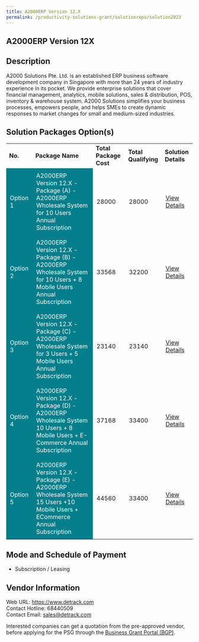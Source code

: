 ```yaml
---
title: A2000ERP Version 12.X
permalink: /productivity-solutions-grant/solutionrepo/solution2023
---
```


## A2000ERP Version 12X

## Description

A2000 Solutions Pte. Ltd. is an established ERP business software development company in Singapore with more than 24 years of industry experience in its pocket. We provide enterprise solutions that cover financial management, analytics, mobile solutions, sales & distribution, POS, inventory & warehouse system. A2000 Solutions simplifies your business processes, empowers people, and helps SMEs to create dynamic responses to market changes for small and medium-sized industries.

## Solution Packages Option(s)

<table>
<tr>
<td><b>No.</b></td>
<td><b>Package Name</b></td>
<td><b>Total Package Cost</b></td>
<td><b>Total Qualifying</b></td>
<td><b>Solution Details</b></td>
</tr>
<tr>
<td style='padding: 10px; background-color: #037E8A; color: #FFFFFF;'>Option 1</td>
<td style='padding: 10px; background-color: #037E8A; color: #FFFFFF;'>A2000ERP Version 12.X - Package (A) - A2000ERP Wholesale System for 10 Users Annual Subscription</td>
<td style='padding: 10px;'>28000</td>
<td style='padding: 10px;'>28000</td>
<td style='padding: 10px;'><a href='https://www.gobusiness.gov.sg/images/psg/Desensitised_A2000_ERP_Annex_3_CR_wef_21_Oct_21_Part_1.pdf' target='_blank'>View Details</a></td>
</tr>
<tr>
<td style='padding: 10px; background-color: #037E8A; color: #FFFFFF;'>Option 2</td>
<td style='padding: 10px; background-color: #037E8A; color: #FFFFFF;'>A2000ERP Version 12.X - Package (B) - A2000ERP Wholesale System for 10 Users + 8 Mobile Users Annual Subscription</td>
<td style='padding: 10px;'>33568</td>
<td style='padding: 10px;'>32200</td>
<td style='padding: 10px;'><a href='https://www.gobusiness.gov.sg/images/psg/Desensitised_A2000_ERP_Annex_3_CR_wef_21_Oct_21_Part_2.pdf' target='_blank'>View Details</a></td>
</tr>
<tr>
<td style='padding: 10px; background-color: #037E8A; color: #FFFFFF;'>Option 3</td>
<td style='padding: 10px; background-color: #037E8A; color: #FFFFFF;'>A2000ERP Version 12.X - Package (C) - A2000ERP Wholesale System for 3 Users + 5 Mobile Users Annual Subscription</td>
<td style='padding: 10px;'>23140</td>
<td style='padding: 10px;'>23140</td>
<td style='padding: 10px;'><a href='https://www.gobusiness.gov.sg/images/psg/Desensitised_A2000_ERP_Annex_3_CR_wef_21_Oct_21_Part_3.pdf' target='_blank'>View Details</a></td>
</tr>
<tr>
<td style='padding: 10px; background-color: #037E8A; color: #FFFFFF;'>Option 4</td>
<td style='padding: 10px; background-color: #037E8A; color: #FFFFFF;'>A2000ERP Version 12.X - Package (D) - A2000ERP Wholesale System 10 Users + 8 Mobile Users + E-Commerce Annual Subscription</td>
<td style='padding: 10px;'>37168</td>
<td style='padding: 10px;'>33400</td>
<td style='padding: 10px;'><a href='https://www.gobusiness.gov.sg/images/psg/Desensitised_A2000_ERP_Annex_3_CR_wef_21_Oct_21_Part_4.pdf' target='_blank'>View Details</a></td>
</tr>
<tr>
<td style='padding: 10px; background-color: #037E8A; color: #FFFFFF;'>Option 5</td>
<td style='padding: 10px; background-color: #037E8A; color: #FFFFFF;'>A2000ERP Version 12.X - Package (E) - A2000ERP Wholesale System 15 Users +10 Mobile Users + ECommerce Annual Subscription</td>
<td style='padding: 10px;'>44560</td>
<td style='padding: 10px;'>33400</td>
<td style='padding: 10px;'><a href='https://www.gobusiness.gov.sg/images/psg/Desensitised_A2000_ERP_Annex_3_CR_wef_21_Oct_21_Part_5.pdf' target='_blank'>View Details</a></td>
</tr>
</table>

## Mode and Schedule of Payment

 - Subscription / Leasing

## Vendor Information

 Web URL: https://www.detrack.com <br>Contact Hotline: 68440509 <br>Contact Email: sales@detrack.com <br>

Interested companies can get a quotation from the pre-approved vendor, before applying for the PSG through the <a href='https://www.businessgrants.gov.sg/' target='_blank' rel='noopener'>Business Grant Portal (BGP)</a>.

<script src="/jquery/resize-tables.js"></script>
